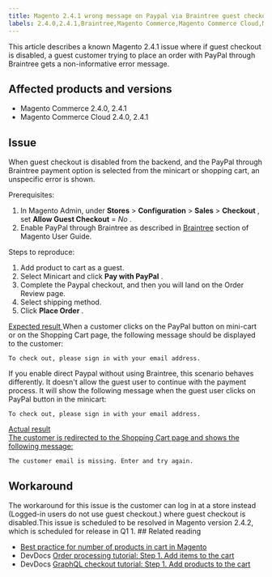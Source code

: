 ```yaml
---
title: Magento 2.4.1 wrong message on Paypal via Braintree guest checkout
labels: 2.4.0,2.4.1,Braintree,Magento Commerce,Magento Commerce Cloud,Magento Quality Patches,PayPal,cart,guest checkout,known issues
---
```


This article describes a known Magento 2.4.1 issue where if guest checkout is disabled, a guest customer trying to place an order with PayPal through Braintree gets a non-informative error message.

## Affected products and versions

* Magento Commerce 2.4.0, 2.4.1
* Magento Commerce Cloud 2.4.0, 2.4.1

## Issue

When guest checkout is disabled from the backend, and the PayPal through Braintree payment option is selected from the minicart or shopping cart, an unspecific error is shown.

Prerequisites:

1. In Magento Admin, under **Stores** > **Configuration** > **Sales** > **Checkout** , set **Allow Guest Checkout** = *No* .
1. Enable PayPal through Braintree as described in [Braintree](https://docs.magento.com/user-guide/payment/braintree.html?) section of Magento User Guide.

Steps to reproduce:

1. Add product to cart as a guest.
1. Select Minicart and click **Pay with PayPal** .
1. Complete the Paypal checkout, and then you will land on the Order Review page.
1. Select shipping method.
1. Click **Place Order** .

<ins>Expected result </ins>
When a customer clicks on the PayPal button on mini-cart or on the Shopping Cart page, the following  message should be displayed to the customer:

<pre><code class="language-bash">To check out, please sign in with your email address.</code></pre>

If you enable direct Paypal without using Braintree, this scenario behaves differently. It doesn't allow the guest user to continue with the payment process. It will show the following message when the guest user clicks on PayPal button in the minicart:

<pre><code class="language-bash">To check out, please sign in with your email address.</code></pre>

<ins>Actual result</u>  
The customer is redirected to the Shopping Cart page and shows the following message:

<pre><code class="language-bash">The customer email is missing. Enter and try again.</code></pre>

## Workaround

The workaround for this issue is the customer can log in at a store instead (Logged-in users do not use guest checkout.) where guest checkout is disabled.This issue is scheduled to be resolved in Magento version 2.4.2, which is scheduled for release in Q1 1. \#\# Related reading

* [Best practice for number of products in cart in Magento](https://support.magento.com/hc/en-us/articles/360048550332)
* DevDocs [Order processing tutorial: Step 1. Add items to the cart](https://devdocs.magento.com/guides/v2.4/rest/tutorials/orders/order-add-items.html) 
* DevDocs [GraphQL checkout tutorial: Step 1. Add products to the cart](https://devdocs.magento.com/guides/v2.4/graphql/tutorials/checkout/checkout-add-product-to-cart.html) 


